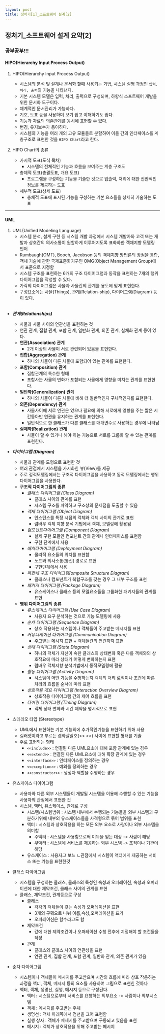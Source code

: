 ```yaml
---
layout: post
title: 정처기[1]_소프트웨어 설계[2]
---
```


## 정처기_소프트웨어 설계 요약[2]
### 공부공부!!!



#### HIPO(Hierarchy Input Process Output)
1. HIPO(Hierarchy Input Process Output)
    - 시스템의 분석 및 설계나 문서화 할때 사용되는 기법, 시스템 실행 과정인 `입력, 처리, 출력`의 기능을 나타낸다.
    - 기본 시스템 모델은 입력, 처리, 출력으로 구성되며, 하향식 소프트웨어 개발을 위한 문서화 도구이다.
    - 체계적인 문서관리가 가능하다.
    - 기호, 도표 등을 사용하며 보기 쉽고 이해하기도 쉽다.
    - 기능과 자료의 의존관계를 동시에 표현할 수 있다.
    - 변경, 유지보수가 용이하다.
    - 시스템의 기능을 여러 개의 고유 모듈들로 분할하여 이들 간의 인터페이스를 계층구조로 표현한 것을 `HIPO Chart`라고 한다.

2. HIPO Chart의 종류
    - 가시적 도표(도식 목차)
        - 시스템의 전체적인 기능과 흐름을 보여주는 계층 구조도
    - 총체적 도표(총괄도표, 개요 도표)
        - 프로그램을 구성하는 기능을 기술한 것으로 입출력, 처리에 대한 전반적인 정보를 제공하는 도표
    - 세부적 도표(상세 도표)
        - 총체적 도표에 표시된 기능을 구성하는 기본 요소들을 상세히 기술하는 도표

-----------------------------------
#### UML

1. UML(Unified Modeling Language)
    - 시스템 분석, 설계 구현 등 시스템 개발 과정에서 시스템 개발자와 고객 또는 개발자 상호간의 의사소통이 원할하게 이루어지도록 표화하한 객체지향 모델링 언어
    - Rumbaugh(OMT), Booch, Jacobson 등의 객체지향 방법론의 장점을 통합, 객체 기술에 관한 국제표준화기구인 OMG(Object Management Group)에서 표준으로 지정함
    - 시스템 구조를 표현하는 6개의 구조 다이어그램과 동작을 표현하는 7개의 행위 다이어그램을 작성할 수 있다.
    - 가각의 다이어그램은 사물과 사물간의 관계를 용도에 맞게 표현한다.
    - 구성요소에는 사물(Things), 관계(Relation-ship), 다이어그램(Diagram) 등이 있다.
    <br>

- ___관계(Relationships)___
    - 사물과 사물 사이의 연관성을 표현하는 것
    - 연관 관계, 집합 관계, 포함 관계, 일반화 관계, 의존 관계, 실체화 관계 등이 있다.
    - __연관(Association) 관계__
        - 2개 이상의 사물이 서로 관련되어 있음을 표현한다.
    - __집합(Aggregation) 관계__
        - 하나의 사물이 다른 사물에 포함되어 있는 관계를 표현한다.
    - __포함(Composition) 관계__
        - 집합관계의 특수한 형태
        - 포함사는 사물의 변화가 포함되는 사물에게 영향을 미치는 관계를 표현한다.
    - __일반화(Generalization) 관계__
        - 하나의 사물이 다른 사물에 비해 더 일반적인지 구체적인지를 표현한다.
    - __의존(Dependency) 관계__
        - 사물사이에 서로 연관은 있으나 필요에 의해 서로에게 영향을 주는 짧은 시간동아만 연관을 유지하는 관계를 표현한다.
        - 일반적으로 한 클래스가 다른 클래스를 매개변수로 사용하는 경우에 나타남
    - __실체화(Realization) 관계__
        - 사물이 할 수 있거나 해야 하는 기능으로 서로를 그룹화 할 수 있는 관계를 표현한다.
    
    
- ___다이어그램 (Diagram)___
    - 사물과 관계를 도형으로 표현한 것
    - 여러 관점에서 시스템을 가시화한 뷰(View)를 제공
    - 주로 정적모델링에서는 구조적 다이어그램을 사용하고 동적 모델링에서는 행위 다이어그램을 사용한다.
    - __구조적 다이어그램의 종류__
        - _클래스 다이어그램 (Class Diagram)_
            - 클래스 사이의 관계를 표현
            - 시스템 구조를 파악하고 구조상의 문제점을 도출할 수 있음
        - _객체 다이어그램 (Object Diagram)_
            - 인스턴스를 특정 시점의 객체와 객체 사이의 관계로 표현
            - 럼바우 객체 지향 분석 기법에서 객체, 모델링에 활용됨
        - _컴포넌트다이어그램 (Component Diagram)_
            - 실제 구현 모듈인 컴포넌트 간의 관계나 인터페이스를 표현함
            - 구현 단계에서 사용   
        - _배치다이어그램 (Deployment Diagram)_
            - 물리적 요소들의 위치를 표현함
            - 노드와 의사소통(통신) 경로로 표현
            - 구현단계에서 사용
        - _복합체 구조 다이어그램(omposite Structure Diagram)_
            - 클래스나 컴포넌트가 복합구조를 갖는 경우 그 내부 구조를 표현 
        - _패키지 다이어그램 (Package Diagram)_
            - 유스케이스나 클래스 등의 모델요소들을 그룹화한 패키지들의 관계를 표현
    - __행위 다이어그램의 종류__
        - _유스케이스 다이어그램 (Use Case Diagram)_
            - 사용자 요구 분석하는 것으로 기능 모델링에 사용 
        - _순차 다이어그램 (Sequence Diagram)_
            - 상호 작용하는 시스템이나 객체들이 주고받는 메시지를 표현
        - _커뮤니케이션 다이어그램 (Communication Diagram)_
            - 주고받는 메시지 표현 + 객체들간의 연간까지 표현
        - _상태 다이어그램 (State Diagram)_
            - 하나의 객체가 자신이 속한 클래스의 상태변화 혹은 다를 객체와의 상호작요에 따라 상태가 어떻게 변화하는지 표현
            - 럼바우 객체지향 분석기법에서 동적모델링에 활용
        - _활동 다이어그램 (Activity Diagram)_
            - 시스템이 어떤 기능을 수행하는지 객체의 처리 로직이나 조건에 따른 처리의 흐름을 순서에 따라 표현
        - _상호작용 개요 다이어그램 (Interaction Overview Diagram)_
            - 상호작용 다이어그램 간의 제어 흐름을 표현 
        - _타이밍 다이어그램 (Timing Diagram)_
            - 객체 상태 변화와 시간 제약을 명시적으로 표현 


- 스테레오 타입 (Stereotype)
    - UML에서 표현하는 기본 기능외에 추가적인기능을 표현하기 위해 사용
    - 길러멧이라고 부르는 겹화살괄호(<< >>) 사이에 표현할 형태를 기술
    - 주로 표현되는 형태
        - `<<include>>` :  연결된 다른 UML요소에 대해 포함 관계에 있는 경우
        - `<<extend>>` : 연결된 다른 UML요소에 대해 확장 관계에 있는 경우
        - `<<interface>>` : 인터페이스를 정의하는 경우
        - `<<exception>>` : 예외를 정의하는 경우
        - `<<constructor>>` : 생정자 역할을 수행하는 경우  


- 유스케이스 다이어그램
    - 사용자와 다른 외부 시스템들이 개발될 시스템을 이용해 수행할 수 있는 기능을 사용자의 관점에서 표현한 것
    - 시스템, 액터, 유스케이스, 관계로 구성
        - 시스템/시스템범위 : 시스템 내부에서 수행되는 기능들을 외부 시스템과 구분하기위해 내부의 유스케이스들을 사격형으로 묶어 범위를 표현
        - 액터 : 시스템과 상호작용을 하는 모든 외부 요소로 사람이나 외부 시스템을 의미함
            - 주액터 : 시스템을 사용함으로써 이득을 얻는 대상 -> 사람이 해당
            - 부액터 : 시스템에 서비스를 제공하는 외부 시스템 -> 조직이나 기관이 해당
        - 유스케이스 : 사용자고 보느 ㄴ관점에서 시스템이 액터에게 제공하는 서비스 또는 기능을 표현한것


- 클래스 다이어그램
    - 시스템을 구성하는 클래스, 클래스의 특성인 속성과 오퍼레이션, 속성과 오퍼레이션에 대한 제약조건, 클래스 사이의 관계를 표현
    - 클래스, 제약조건, 관계등으로 구성
        - 클래스
            - 각각의 객체들이 갖는 속성과 오퍼레이션을 표현
            - 3개의 구획으로 나눠 이름,속성,오퍼레이션을 표기
            - 오퍼레이션은 함수라고도 함
        - 제약조건
            - 값에 대한 제약조건이나 오퍼레이션 수행 전후에 지정해야 할 조건들을 작성
        - 관계
            - 클래스와 클래스 사이의 연관성을 표현
            - 연관 관계, 집합 관계, 포함 관계, 일반화 관계, 의존 관계가 있음


- 순차 다이어그램
    -  시스템이나 객체들이 메시지를 주고받으며 시간의 흐름에 따라 상호 작용하는 과정을 액터, 객체, 메시지 등의 요소를 사용하여 그림으로 표현한 것아다
    -  액터, 객체, 생명선, 실행, 메시지 등으로 구성된다.
        - 액터 : 시스템으로부터 서비스를 요청하는 외부요소 -> 사람이나 외부시스템
        - 객체 : 메시지를 주고받는 주체
        - 생명선 : 객체 아래쪽에서 점선을 그어 표현함
        - 실행 상자 : 객체가 메세지를 주고받으며 구동되고 있음을 표현
        - 메시지 : 객체가 상호작용을 위해 주고받는 메시지












